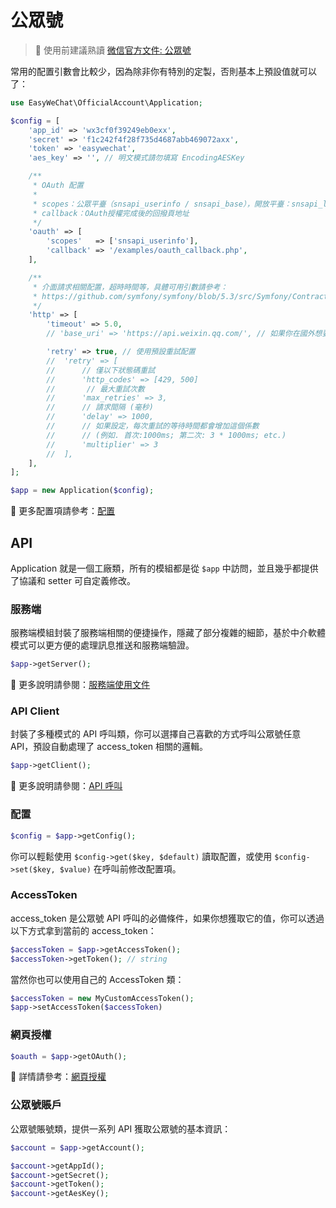 # 公眾號

> 🚨 使用前建議熟讀 [微信官方文件: 公眾號](https://developers.weixin.qq.com/doc/offiaccount/Getting_Started/Overview.html)

常用的配置引數會比較少，因為除非你有特別的定製，否則基本上預設值就可以了：

```php
use EasyWeChat\OfficialAccount\Application;

$config = [
    'app_id' => 'wx3cf0f39249eb0exx',
    'secret' => 'f1c242f4f28f735d4687abb469072axx',
    'token' => 'easywechat',
    'aes_key' => '', // 明文模式請勿填寫 EncodingAESKey

    /**
     * OAuth 配置
     *
     * scopes：公眾平臺（snsapi_userinfo / snsapi_base），開放平臺：snsapi_login
     * callback：OAuth授權完成後的回撥頁地址
     */
    'oauth' => [
        'scopes'   => ['snsapi_userinfo'],
        'callback' => '/examples/oauth_callback.php',
    ],

    /**
     * 介面請求相關配置，超時時間等，具體可用引數請參考：
     * https://github.com/symfony/symfony/blob/5.3/src/Symfony/Contracts/HttpClient/HttpClientInterface.php
     */
    'http' => [
        'timeout' => 5.0,
        // 'base_uri' => 'https://api.weixin.qq.com/', // 如果你在國外想要覆蓋預設的 url 的時候才使用，根據不同的模組配置不同的 uri

        'retry' => true, // 使用預設重試配置
        //  'retry' => [
        //      // 僅以下狀態碼重試
        //      'http_codes' => [429, 500]
        //       // 最大重試次數
        //      'max_retries' => 3,
        //      // 請求間隔 (毫秒)
        //      'delay' => 1000,
        //      // 如果設定，每次重試的等待時間都會增加這個係數
        //      // (例如. 首次:1000ms; 第二次: 3 * 1000ms; etc.)
        //      'multiplier' => 3
        //  ],
    ],
];

$app = new Application($config);
```

:book: 更多配置項請參考：[配置](config.md)

## API

Application 就是一個工廠類，所有的模組都是從 `$app` 中訪問，並且幾乎都提供了協議和 setter 可自定義修改。

### 服務端

服務端模組封裝了服務端相關的便捷操作，隱藏了部分複雜的細節，基於中介軟體模式可以更方便的處理訊息推送和服務端驗證。

```php
$app->getServer();
```

:book: 更多說明請參閱：[服務端使用文件](server.md)

### API Client

封裝了多種模式的 API 呼叫類，你可以選擇自己喜歡的方式呼叫公眾號任意 API，預設自動處理了 access_token 相關的邏輯。

```php
$app->getClient();
```

:book: 更多說明請參閱：[API 呼叫](../client.md)

### 配置

```php
$config = $app->getConfig();
```

你可以輕鬆使用 `$config->get($key, $default)` 讀取配置，或使用 `$config->set($key, $value)` 在呼叫前修改配置項。

### AccessToken

access_token 是公眾號 API 呼叫的必備條件，如果你想獲取它的值，你可以透過以下方式拿到當前的 access_token：

```php
$accessToken = $app->getAccessToken();
$accessToken->getToken(); // string
```

當然你也可以使用自己的 AccessToken 類：

```php
$accessToken = new MyCustomAccessToken();
$app->setAccessToken($accessToken)
```

### 網頁授權

```php
$oauth = $app->getOAuth();
```

:book: 詳情請參考：[網頁授權](../oauth.md)

### 公眾號賬戶

公眾號賬號類，提供一系列 API 獲取公眾號的基本資訊：

```php
$account = $app->getAccount();

$account->getAppId();
$account->getSecret();
$account->getToken();
$account->getAesKey();
```
